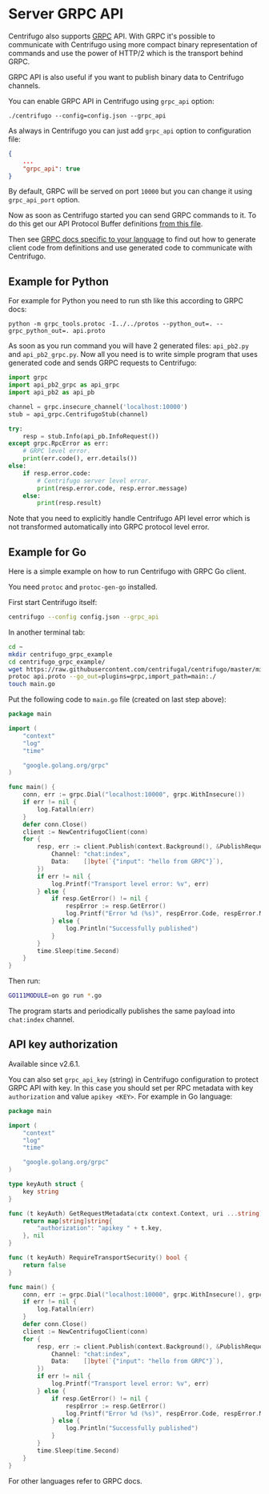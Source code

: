 # Server GRPC API

Centrifugo also supports [GRPC](https://grpc.io/) API. With GRPC it's possible to communicate with Centrifugo using more compact binary representation of commands and use the power of HTTP/2 which is the transport behind GRPC.

GRPC API is also useful if you want to publish binary data to Centrifugo channels.

You can enable GRPC API in Centrifugo using `grpc_api` option:

```
./centrifugo --config=config.json --grpc_api
```

As always in Centrifugo you can just add `grpc_api` option to configuration file:

```json
{
    ...
    "grpc_api": true
}
```

By default, GRPC will be served on port `10000` but you can change it using `grpc_api_port` option.

Now as soon as Centrifugo started you can send GRPC commands to it. To do this get our API Protocol Buffer definitions [from this file](https://github.com/centrifugal/centrifugo/blob/master/misc/proto/api.proto).

Then see [GRPC docs specific to your language](https://grpc.io/docs/) to find out how to generate client code from definitions and use generated code to communicate with Centrifugo.

## Example for Python

For example for Python you need to run sth like this according to GRPC docs:

```
python -m grpc_tools.protoc -I../../protos --python_out=. --grpc_python_out=. api.proto
```

As soon as you run command you will have 2 generated files: `api_pb2.py` and `api_pb2_grpc.py`. Now all you need is to write simple program that uses generated code and sends GRPC requests to Centrifugo:

```python
import grpc
import api_pb2_grpc as api_grpc
import api_pb2 as api_pb

channel = grpc.insecure_channel('localhost:10000')
stub = api_grpc.CentrifugoStub(channel)

try:
    resp = stub.Info(api_pb.InfoRequest())
except grpc.RpcError as err:
    # GRPC level error.
    print(err.code(), err.details())
else:
    if resp.error.code:
        # Centrifugo server level error.
        print(resp.error.code, resp.error.message)
    else:
        print(resp.result)
```

Note that you need to explicitly handle Centrifugo API level error which is not transformed automatically into GRPC protocol level error.

## Example for Go

Here is a simple example on how to run Centrifugo with GRPC Go client.

You need `protoc` and `protoc-gen-go` installed.

First start Centrifugo itself:

```bash
centrifugo --config config.json --grpc_api
```

In another terminal tab:

```bash
cd ~
mkdir centrifugo_grpc_example
cd centrifugo_grpc_example/
wget https://raw.githubusercontent.com/centrifugal/centrifugo/master/misc/proto/api.proto -O api.proto
protoc api.proto --go_out=plugins=grpc,import_path=main:./
touch main.go
```

Put the following code to `main.go` file (created on last step above):

```go
package main

import (
	"context"
	"log"
	"time"

	"google.golang.org/grpc"
)

func main() {
	conn, err := grpc.Dial("localhost:10000", grpc.WithInsecure())
	if err != nil {
		log.Fatalln(err)
	}
	defer conn.Close()
	client := NewCentrifugoClient(conn)
	for {
		resp, err := client.Publish(context.Background(), &PublishRequest{
			Channel: "chat:index",
			Data:    []byte(`{"input": "hello from GRPC"}`),
		})
		if err != nil {
			log.Printf("Transport level error: %v", err)
		} else {
			if resp.GetError() != nil {
                respError := resp.GetError()
				log.Printf("Error %d (%s)", respError.Code, respError.Message)
			} else {
				log.Println("Successfully published")
			}
		}
		time.Sleep(time.Second)
	}
}
```

Then run:

```bash
GO111MODULE=on go run *.go
```

The program starts and periodically publishes the same payload into `chat:index` channel.

## API key authorization

Available since v2.6.1.

You can also set `grpc_api_key` (string) in Centrifugo configuration to protect GRPC API with key. In this case you should set per RPC metadata with key `authorization` and value `apikey <KEY>`. For example in Go language:

```go
package main

import (
	"context"
	"log"
	"time"

	"google.golang.org/grpc"
)

type keyAuth struct {
	key string
}

func (t keyAuth) GetRequestMetadata(ctx context.Context, uri ...string) (map[string]string, error) {
	return map[string]string{
		"authorization": "apikey " + t.key,
	}, nil
}

func (t keyAuth) RequireTransportSecurity() bool {
	return false
}

func main() {
	conn, err := grpc.Dial("localhost:10000", grpc.WithInsecure(), grpc.WithPerRPCCredentials(keyAuth{"xxx"}))
	if err != nil {
		log.Fatalln(err)
	}
	defer conn.Close()
	client := NewCentrifugoClient(conn)
	for {
		resp, err := client.Publish(context.Background(), &PublishRequest{
			Channel: "chat:index",
			Data:    []byte(`{"input": "hello from GRPC"}`),
		})
		if err != nil {
			log.Printf("Transport level error: %v", err)
		} else {
			if resp.GetError() != nil {
				respError := resp.GetError()
				log.Printf("Error %d (%s)", respError.Code, respError.Message)
			} else {
				log.Println("Successfully published")
			}
		}
		time.Sleep(time.Second)
	}
}
```

For other languages refer to GRPC docs.
